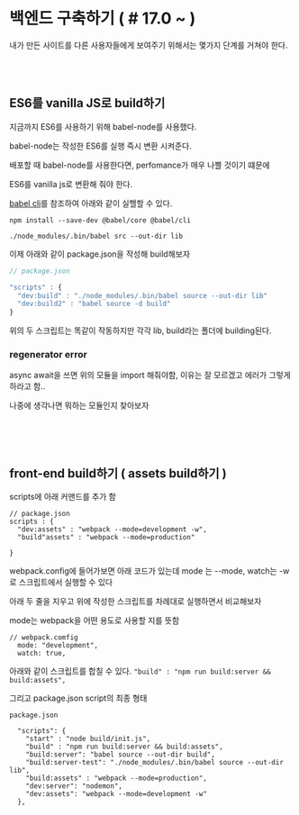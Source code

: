 # 백엔드 구축하기 ( # 17.0 ~ ) 

내가 만든 사이트를 다른 사용자들에게 보여주기 위해서는 몇가지 단계를 거쳐야 한다.

<br>
<br>

## ES6를 vanilla JS로 build하기

지금까지 ES6를 사용하기 위해 babel-node를 사용했다.

babel-node는 작성한 ES6를 실행 즉시 변환 시켜준다.

배포할 때 babel-node를 사용한다면, perfomance가 매우 나쁠 것이기 떄문에 

ES6를 vanilla js로 변환해 줘야 한다. 


[babel cli](https://babeljs.io/docs/en/usage#cli-tool)를 참조하여 아래와 같이 실핼할 수 있다.

```
npm install --save-dev @babel/core @babel/cli

./node_modules/.bin/babel src --out-dir lib
```

이제 아래와 같이 package.json을 작성해 build해보자

```js
// package.json

"scripts" : {
  "dev:build" : "./node_modules/.bin/babel source --out-dir lib"
  "dev:build2" : "babel source -d build"
}
```

위의 두 스크립트는 똑같이 작동하지만 각각 lib, build라는 폴더에 building된다.

### regenerator error

async await을 쓰면 위의 모듈을 import 해줘야함, 이유는 잘 모르겠고 에러가 그렇게 하라고 함..

나중에 생각나면 뭐하는 모듈인지 찾아보자

<br>
<br>
<br>

## front-end build하기 ( assets build하기 )


scripts에 아래 커맨드를 추가 함
```
// package.json
scripts : {
  "dev:assets" : "webpack --mode=development -w",
  "build"assets" : "webpack --mode=production"

}
```

webpack.config에 들어가보면 아래 코드가 있는데 mode 는 --mode, watch는 -w로 스크립트에서 실행할 수 있다

아래  두 줄을 지우고 위에 작성한 스크립트를 차례대로 실행하면서 비교해보자

mode는 webpack을 어떤 용도로 사용할 지를 뜻함

```
// webpack.comfig
  mode: "development",
  watch: true,
```


아래와 같이 스크립트를 합칠 수 있다.
` "build" : "npm run build:server && build:assets", `

그리고 package.json script의 최종 형태

```
package.json

  "scripts": {
    "start" : "node build/init.js",
    "build" : "npm run build:server && build:assets", 
    "build:server": "babel source --out-dir build",
    "build:server-test": "./node_modules/.bin/babel source --out-dir lib",
    "build:assets" : "webpack --mode=production",
    "dev:server": "nodemon",
    "dev:assets": "webpack --mode=development -w"
  },
```



